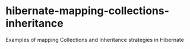 # hibernate-mapping-collections-inheritance
Examples of mapping Collections and Inheritance strategies in Hibernate
